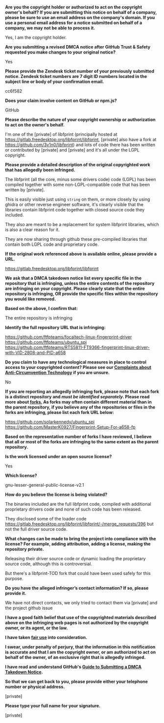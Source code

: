 **Are you the copyright holder or authorized to act on the copyright owner's behalf? If you are submitting this notice on behalf of a company, please be sure to use an email address on the company's domain. If you use a personal email address for a notice submitted on behalf of a company, we may not be able to process it.**

Yes, I am the copyright holder.

**Are you submitting a revised DMCA notice after GitHub Trust & Safety requested you make changes to your original notice?**

Yes

**Please provide the Zendesk ticket number of your previously submitted notice. Zendesk ticket numbers are 7 digit ID numbers located in the subject line or body of your confirmation email.**

cc6f582

**Does your claim involve content on GitHub or npm.js?**

GitHub

**Please describe the nature of your copyright ownership or authorization to act on the owner's behalf.**

I'm one of the [private] of libfprint (principally hosted at https://gitlab.freedesktop.org/libfprint/libfprint, [private] also have a fork at https://github.com/3v1n0/libfprint) and lots of code there has been written or contributed by [private] and [private] and it's all under the LGPL copyright.

**Please provide a detailed description of the original copyrighted work that has allegedly been infringed.**

The libfprint (all the core, minus some drivers code) code (LGPL) has been compiled together with some non-LGPL-compatible code that has been written by [private].

This is easily visible just using `string` on them, or more closely by using ghidra or other reverse engineer software, it's clearly visible that the libraries contain libfprint code together with closed source code they included.

They also are meant to be a replacement for system libfprint libraries, which is also a clear reason for it.

They are now sharing through github these pre-compiled libraries that contain both LGPL code and proprietary code.

**If the original work referenced above is available online, please provide a URL.**

https://gitlab.freedesktop.org/libfprint/libfprint

**We ask that a DMCA takedown notice list every specific file in the repository that is infringing, unless the entire contents of the repository are infringing on your copyright. Please clearly state that the entire repository is infringing, OR provide the specific files within the repository you would like removed.**

**Based on the above, I confirm that:**

The entire repository is infringing

**Identify the full repository URL that is infringing:**

https://github.com/ftfpteams/focaltech-linux-fingerprint-driver  
https://github.com/ftfpteams/ubuntu_spi  
https://github.com/ftfpteams/RTS5811-FT9366-fingerprint-linux-driver-with-VID-2808-and-PID-a658  

**Do you claim to have any technological measures in place to control access to your copyrighted content? Please see our <a href="https://docs.github.com/articles/guide-to-submitting-a-dmca-takedown-notice#complaints-about-anti-circumvention-technology">Complaints about Anti-Circumvention Technology</a> if you are unsure.**

No

**If you are reporting an allegedly infringing fork, please note that each fork is a distinct repository and <i>must be identified separately</i>. Please read more about <a href="https://docs.github.com/articles/dmca-takedown-policy#b-what-about-forks-or-whats-a-fork">forks.</a> As forks may often contain different material than in the parent repository, if you believe any of the repositories or files in the forks are infringing, please list each fork URL below:**

https://github.com/solarkennedy/ubuntu_spi  
https://github.com/MasterK0927/Fingerprint-Setup-For-a658-fp

**Based on the representative number of forks I have reviewed, I believe that all or most of the forks are infringing to the same extent as the parent repository.**

**Is the work licensed under an open source license?**

Yes

**Which license?**

gnu-lesser-general-public-license-v2.1

**How do you believe the license is being violated?**

The binaries included are the full libfprint code, compiled with additional proprietary drivers code and none of such code has been released.

They disclosed some of the loader code https://gitlab.freedesktop.org/libfprint/libfprint/-/merge_requests/396 but not the full driver source code.

**What changes can be made to bring the project into compliance with the license? For example, adding attribution, adding a license, making the repository private.**

Releasing their driver source code or dynamic loading the proprietary source code, although this is controversial.

But there's a libfprint-TOD fork that could have been used safely for this purpose.

**Do you have the alleged infringer’s contact information? If so, please provide it.**

We have not direct contacts, we only tried to contact them via [private] and the project github issue

**I have a good faith belief that use of the copyrighted materials described above on the infringing web pages is not authorized by the copyright owner, or its agent, or the law.**

**I have taken <a href="https://www.lumendatabase.org/topics/22">fair use</a> into consideration.**

**I swear, under penalty of perjury, that the information in this notification is accurate and that I am the copyright owner, or am authorized to act on behalf of the owner, of an exclusive right that is allegedly infringed.**

**I have read and understand GitHub's <a href="https://docs.github.com/articles/guide-to-submitting-a-dmca-takedown-notice/">Guide to Submitting a DMCA Takedown Notice</a>.**

**So that we can get back to you, please provide either your telephone number or physical address.**

[private]

**Please type your full name for your signature.**

[private]
